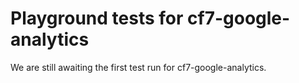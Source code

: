 # Playground tests for cf7-google-analytics
We are still awaiting the first test run for cf7-google-analytics.
